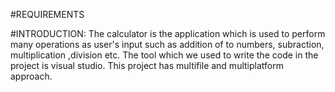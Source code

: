 #REQUIREMENTS

#INTRODUCTION: The calculator is the application which is used to perform many operations as user's input such as addition of to numbers, subraction, multiplication ,division etc. The tool which we used to write the code in the project is visual studio. This project has multifile and multiplatform approach.
